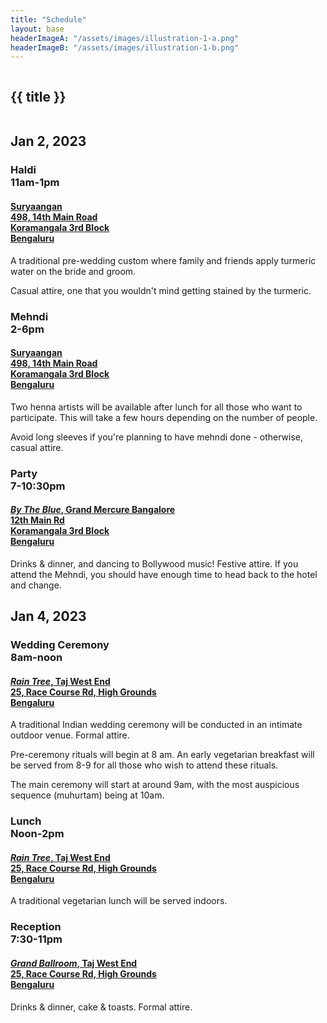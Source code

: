 ```yaml
---
title: "Schedule"
layout: base
headerImageA: "/assets/images/illustration-1-a.png"
headerImageB: "/assets/images/illustration-1-b.png"
---
```


<section class="page__header">
    <figure class="header__image left"><img src="{{ headerImageA }}" alt=""></figure>
    <h1 class="header__title">{{ title }}</h1>
    <figure class="header__image right"><img src="{{ headerImageB }}" alt=""></figure>
</section>
<section class="page__section">
    <article class="page__row">
        <div class="page__column">
            <h2 class="page__title">Jan 2, 2023</h2>
            <!-- <h3 class="page__subtitle">
                Grand Mercure, Bangalore<br>
                12th Main Rd, 3rd Block, Koramangala
            </h3> -->
        </div>
        <div class="page__column">
            <div class="page__description-section">
                <h3 class="page__description-title">
                    Haldi<br>
                    11am-1pm
                </h3>
                <h4 class="page__description-subtitle">
                    <a href="https://goo.gl/maps/KDqJc1ggVaeUkKso8" target="_blank">
                        Suryaangan<br>
                        498, 14th Main Road<br>
                        Koramangala 3rd Block<br>
                        Bengaluru
                    </a>
                </h4>
                <p class="page__description">A traditional pre-wedding custom where family and friends apply turmeric
                    water on the bride and groom.</p>
                <p class="page__description">Casual attire, one that you wouldn't mind getting stained by the turmeric.
                </p>
            </div>
            <div class="page__description-section">
                <h3 class="page__description-title">
                    Mehndi<br>
                    2-6pm
                </h3>
                <h4 class="page__description-subtitle">
                    <a href="https://goo.gl/maps/KDqJc1ggVaeUkKso8" target="_blank">
                        Suryaangan<br>
                        498, 14th Main Road<br>
                        Koramangala 3rd Block<br>
                        Bengaluru
                    </a>
                </h4>
                <p class="page__description">Two henna artists will be available after lunch for all those who want to
                    participate.
                    This will take a few hours depending on the number of people.</p>
                <p class="page__description">Avoid long sleeves if you're planning to have mehndi done - otherwise,
                    casual attire.</p>
            </div>
            <div class="page__description-section">
                <h3 class="page__description-title">
                    Party<br>
                    7-10:30pm
                </h3>
                <h4 class="page__description-subtitle">
                    <a href="https://goo.gl/maps/UdaH16aQ9QyEsLpB8">
                        <i>By The Blue</i>, Grand Mercure Bangalore<br>
                        12th Main Rd<br>
                        Koramangala 3rd Block<br>
                        Bengaluru
                    </a>
                </h4>
                <p class="page__description">Drinks & dinner, and dancing to Bollywood music! Festive attire. If you
                    attend the Mehndi, you should have enough time to head back to the hotel and change.</p>
            </div>
        </div>
    </article>
    <article class="page__row">
        <div class="page__column">
            <h2 class="page__title">Jan 4, 2023</h2>
            <!-- <h3 class="page__subtitle">
                Taj West End, Bangalore<br>
                25, Race Course Rd, High Grounds
            </h3> -->
        </div>
        <div class="page__column">
            <div class="page__description-section">
                <h3 class="page__description-title">
                    Wedding Ceremony<br>
                    8am-noon
                </h3>
                <h4 class="page__description-subtitle">
                    <a href="https://goo.gl/maps/wggqf8gzoyQGhcA38">
                        <i>Rain Tree</i>, Taj West End<br>
                        25, Race Course Rd, High Grounds<br>
                        Bengaluru
                    </a>
                </h4>
                <p class="page__description">A traditional Indian wedding ceremony will be conducted in an intimate
                    outdoor venue. Formal attire.</p>
                <p class="page__description">Pre-ceremony rituals will begin at 8 am. An early vegetarian breakfast will
                    be served from 8-9 for all those who wish to attend these rituals.</p>
                <p class="page__description">The main ceremony will start at around 9am, with the most auspicious
                    sequence (muhurtam) being at 10am.</p>
            </div>
            <div class="page__description-section">
                <h3 class="page__description-title">
                    Lunch<br>
                    Noon-2pm
                </h3>
                <h4 class="page__description-subtitle">
                    <a href="https://goo.gl/maps/wggqf8gzoyQGhcA38">
                        <i>Rain Tree</i>, Taj West End<br>
                        25, Race Course Rd, High Grounds<br>
                        Bengaluru
                    </a>
                </h4>
                <p class="page__description">A traditional vegetarian lunch will be served indoors.</p>
            </div>
            <div class="page__description-section">
                <h3 class="page__description-title">
                    Reception<br>
                    7:30-11pm
                </h3>
                <h4 class="page__description-subtitle">
                    <a href="https://goo.gl/maps/wggqf8gzoyQGhcA38">
                        <i>Grand Ballroom</i>, Taj West End<br>
                        25, Race Course Rd, High Grounds<br>
                        Bengaluru
                    </a>
                </h4>
                <p class="page__description">Drinks & dinner, cake & toasts. Formal attire.</p>
            </div>
        </div>
    </article>
</section>
